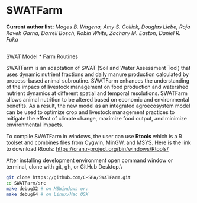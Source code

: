 # SWATFarm
__Current author list:__
_Moges B. Wagena, Amy S. Collick, Douglas Liebe, Roja Kaveh Garna, Darrell Bosch, Robin White, Zachary M. Easton, Daniel R. Fuka_
##
SWAT Model * Farm Routines

SWATFarm is an adaptation of SWAT (Soil and Water Assessment Tool) that uses dynamic nutrient fractions and daily manure production calculated by process-based animal subroutine. 
SWATFarm enhances the understanding of the impacs of livestock management on food production and watershed nutrient dynamics at different spatial and temporal resolutions. SWATFarm allows animal nutrition to be altered based on economic and environmental benefits. As a result, the new model as an integrated agroecosystem model can be used to optimize crop and livestock management practices to mitigate the effect of climate change, maximize food output, and minimize environmental impacts.

To compile SWATFarm in windows, the user can use __Rtools__ which is a R toolset and combines files from Cygwin, MinGW, and MSYS. Here is the link to download Rtools: https://cran.r-project.org/bin/windows/Rtools/

After installing development environment open command window or terminal, clone with git, gh, or GitHub Desktop.\
```bash
git clone https://github.com/C-SPA/SWATFarm.git 
cd SWATFarm/src 
make debug32 # on MSWindows or: 
make debug64 # on Linux/Mac OSX 
```
